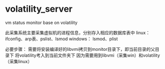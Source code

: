 # volatility_server
vm status monitor base on volatility



此采集系统主要采集虚拟机的进程信息，分别存入相应的数据库表中
	linux：
		ifconfig、arp表、pslist、lsmod
	windows：
		lsmod、plist

必要步骤：
	需要将安装编译好的libvmi拷贝到monitor目录下，即当前目录的父目录下
	将volatility考入到当前文件夹下
	因为需要用到libvmi（采集win）和volatility（采集linux）
